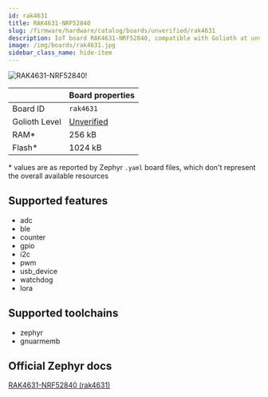 ```yaml
---
id: rak4631
title: RAK4631-NRF52840
slug: /firmware/hardware/catalog/boards/unverified/rak4631
description: IoT board RAK4631-NRF52840, compatible with Golioth at unverified level.
image: /img/boards/rak4631.jpg
sidebar_class_name: hide-item
---
```


[//]: # (This is an auto-generated file, do not edit! Changes to it will be lost upon re-generation)

![RAK4631-NRF52840!](/img/boards/rak4631.jpg "RAK4631-NRF52840")

|                | Board properties     |
| -------------  | -------------------- |
| Board ID       | `rak4631` |
| Golioth Level  | [Unverified](/firmware/hardware#unverified-boards) |
| RAM*           | 256 kB |
| Flash*         | 1024 kB |

\* values are as reported by Zephyr `.yaml` board files, which don't represent the overall available resources



## Supported features

* adc
* ble
* counter
* gpio
* i2c
* pwm
* usb_device
* watchdog
* lora

## Supported toolchains

* zephyr
* gnuarmemb

## Official Zephyr docs

[RAK4631-NRF52840 (rak4631)](https://docs.zephyrproject.org/latest/boards/rakwireless/rak4631/doc/index.html)
